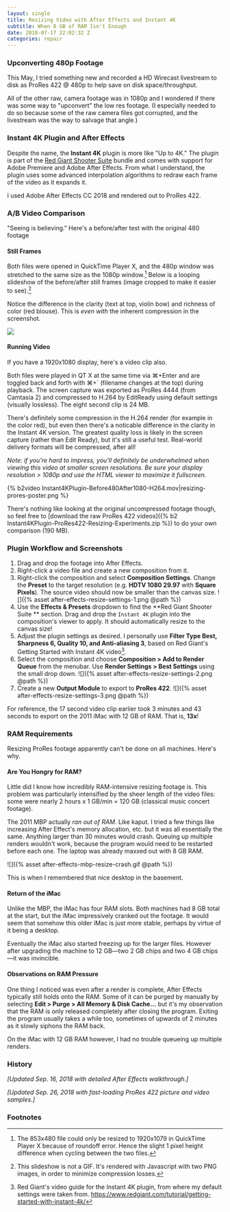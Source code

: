 ```yaml
---
layout: single
title: Resizing Video with After Effects and Instant 4K
subtitle: When 8 GB of RAM Isn't Enough
date: 2018-07-17 22:02:32 Z
categories: repair
---
```


### Upconverting 480p Footage

This May, I tried something new and recorded a HD Wirecast livestream to disk as ProRes 422 @ 480p to help save on disk space/throughput.

All of the other raw, camera footage was in 1080p and I wondered if there was some way to "upconvert" the low res footage. (I especially needed to do so because some of the raw camera files got corrupted, and the livestream was the way to salvage that angle.)

### Instant 4K Plugin and After Effects

Despite the name, the **Instant 4K** plugin is more like "Up to 4K." The plugin is part of the [Red Giant Shooter Suite](https://www.redgiant.com/products/shooter-suite) bundle and comes with support for Adobe Premiere and Adobe After Effects. From what I understand, the plugin uses some advanced interpolation algorithms to redraw each frame of the video as it expands it.

I used Adobe After Effects CC 2018 and rendered out to ProRes 422.

### A/B Video Comparison

"Seeing is believing." Here's a before/after test with the original 480 footage

#### Still Frames

 Both files were opened in QuickTime Player X, and the 480p window was stretched to the same size as the 1080p window.[^2] Below is a looping slideshow of the before/after still frames (image cropped to make it easier to see).[^3]

Notice the difference in the clarity (text at top, violin bow) and richness of color (red blouse). This is *even with* the inherent compression in the screenshot.

<script>
    function Switch() {
        var index = document.getElementById("pic1").style.display;
        if (index == "none") {
            document.getElementById("pic1").style.display = "initial";
            document.getElementById("pic2").style.display = "none";
        } else {
            document.getElementById("pic1").style.display = "none";
            document.getElementById("pic2").style.display = "initial";
        }
    }
    setInterval(Switch, 800);
</script>

<div>
    <img id="pic1" src="{% asset resizing-prores-original.png @path %}" />
    <img id="pic2" src="{% asset resizing-prores-with-plugin.png @path %}" style="display: none;" />
</div>

#### Running Video

If you have a 1920x1080 display, here's a video clip also. 

Both files were played in QT X at the same time via ⌘+Enter and are toggled back and forth with ⌘+` (filename changes at the top) during playback. The screen capture was exported as ProRes 4444 (from Camtasia 2) and compressed to H.264 by EditReady using default settings (visually lossless). The eight second clip is 24 MB.

There's definitely some compression in the H.264 render (for example in the color red), but even then there's a noticable difference in the clarity in the Instant 4K version. The greatest quality loss is likely in the screen capture (rather than Edit Ready), but it's still a useful test. Real-world delivery formats will be compressed, after all!

*Note: if you're hard to impress, you'll definitely be underwhelmed when viewing this video at smaller screen resolutions. Be sure your display resolution > 1080p and use the HTML viewer to maximize it fullscreen.*

{% b2video Instant4KPlugin-Before480After1080-H264.mov|resizing-prores-poster.png %}

There's nothing like looking at the original uncompressed footage though, so feel free to [download the raw ProRes 422 videos]({% b2 Instant4KPlugin-ProRes422-Resizing-Experiments.zip %}) to do your own comparison (190 MB).




### Plugin Workflow and Screenshots

1. Drag and drop the footage into After Effects.
2. Right-click a video file and create a new composition from it.
3. Right-click the composition and select **Composition Settings**. Change the **Preset** to the target resolution (e.g. **HDTV 1080 29.97** with **Square Pixels**). The source video should now be smaller than the canvas size. ![]({% asset after-effects-resize-settings-1.png @path %})
4. Use the **Effects & Presets** dropdown to find the **Red Giant Shooter Suite ** section. Drag and drop the `Instant 4K` plugin into the composition's viewer to apply. It should automatically resize to the canvas size!
5. Adjust the plugin settings as desired. I personally use **Filter Type Best, Sharpness 6, Quality 10, and Anti-aliasing 3**, based on Red Giant's Getting Started with Instant 4K video[^1].
6. Select the composition and choose **Composition > Add to Render Queue** from the menubar. Use **Render Settings > Best Settings** using the small drop down. ![]({% asset after-effects-resize-settings-2.png @path %})
7. Create a new **Output Module** to export to **ProRes 422**. ![]({% asset after-effects-resize-settings-3.png @path %})

For reference, the 17 second video clip earlier took 3 minutes and 43 seconds to export on the 2011 iMac with 12 GB of RAM. That is, **13x**!

### RAM Requirements

Resizing ProRes footage apparently can't be done on all machines. Here's why.

#### Are You Hongry for RAM?

Little did I know how incredibly RAM-intensive resizing footage is. This problem was particularly intensified by the sheer length of the video files: some were nearly 2 hours x 1 GB/min = 120 GB (classical music concert footage).

The 2011 MBP actually *ran out of RAM*. Like kaput. I tried a few things like increasing After Effect's memory allocation, etc. but it was all essentially the same. Anything larger than 30 minutes would crash. Queuing up multiple renders wouldn't work, because the program would need to be restarted before each one. The laptop was already maxxed out with 8 GB RAM.

![]({% asset after-effects-mbp-resize-crash.gif @path %}) 

This is when I remembered that nice desktop in the basement.

#### Return of the iMac

Unlike the MBP, the iMac has four RAM slots. Both machines had 8 GB total at the start, but the iMac impressively cranked out the footage. It would seem that somehow this older iMac is just more stable, perhaps by virtue of it being a desktop.

Eventually the iMac also started freezing up for the larger files. However after upgrading the machine to 12 GB—two 2 GB chips and two 4 GB chips—it was invincible.

#### Observations on RAM Pressure

One thing I noticed was even after a render is complete, After Effects typically still holds onto the RAM. Some of it can be purged by manually by selecting **Edit > Purge > All Memory & Disk Cache...** but it's my observation that the RAM is only released completely after closing the program. Exiting the program usually takes a while too, sometimes of upwards of 2 minutes as it slowly siphons the RAM back.

On the iMac with 12 GB RAM however, I had no trouble queueing up multiple renders.

### History

*[Updated Sep. 16, 2018 with detailed After Effects walkthrough.]*

*[Updated Sep. 26, 2018 with fast-loading ProRes 422 picture and video samples.]*


### Footnotes
[^1]: Red Giant's video guide for the Instant 4K plugin, from where my default settings were taken from. <https://www.redgiant.com/tutorial/getting-started-with-instant-4k/>
[^2]: The 853x480 file could only be resized to 1920x1079 in QuickTime Player X because of roundoff error. Hence the slight 1 pixel height difference when cycling between the two files.
[^3]: This slideshow is not a GIF. It's rendered with Javascript with two PNG images, in order to minimize compression losses.